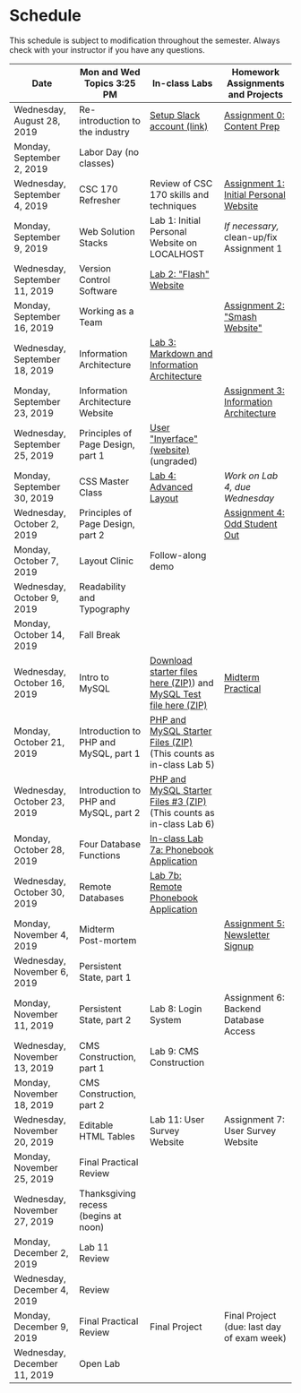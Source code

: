 # 		**Schedule**
This schedule is subject to modification throughout the semester. Always check with your instructor if you have any questions.

| Date                          | Mon and Wed Topics 3:25 PM            | In-class Labs                                                | Homework Assignments and Projects                            |
| ----------------------------- | ------------------------------------- | ------------------------------------------------------------ | ------------------------------------------------------------ |
| Wednesday, August 28, 2019    | Re-introduction to the industry       | [Setup Slack account (link)](https://join.slack.com/t/csc174/signup) | [Assignment 0: Content Prep](assignment00-content-prep/instructions.md) |
| Monday, September 2, 2019     | Labor Day (no classes)                |                                                              |                                                              |
| Wednesday, September 4, 2019  | CSC 170 Refresher                     | Review of CSC 170 skills and techniques                      | [Assignment 1: Initial Personal Website](assignment01-initial-personal-website/instructions.md) |
| Monday, September 9, 2019     | Web Solution Stacks                   | Lab 1: Initial Personal Website on LOCALHOST                 | *If necessary,* clean-up/fix Assignment 1                    |
| Wednesday, September 11, 2019 | Version Control Software              | [Lab 2: "Flash" Website](lab02-flash-website/instructions.md) |                                                              |
| Monday, September 16, 2019    | Working as a Team                     |                                                              | [Assignment 2: "Smash Website"](assignment02-smash-website/instructions.md) |
| Wednesday, September 18, 2019 | Information Architecture              | [Lab 3: Markdown and Information Architecture](lab03-markdown-and-ia/instructions.md) |                                                              |
| Monday, September 23, 2019    | Information Architecture Website      |                                                              | [Assignment 3: Information Architecture](assignment03-information-architecture/instructions.md) |
| Wednesday, September 25, 2019 | Principles of Page Design, part 1     | [User "Inyerface" (website)](https://userinyerface.com/) (ungraded) |                                                              |
| Monday, September 30, 2019    | CSS Master Class                      | [Lab 4: Advanced Layout](lab04-advanced-layout/instructions.md) | *Work on Lab 4, due Wednesday*                               |
| Wednesday, October 2, 2019    | Principles of Page Design, part 2     |                                                              | [Assignment 4: Odd Student Out](assignment04-odd-student-out/instructions.md) |
| Monday, October 7, 2019       | Layout Clinic                         | Follow-along demo                                            |                                                              |
| Wednesday, October 9, 2019    | Readability and Typography            |                                                              |                                                              |
| Monday, October 14, 2019      | Fall Break                            |                                                              |                                                              |
| Wednesday, October 16, 2019   | Intro to MySQL                        | [Download starter files here (ZIP)](13-mysql-intro/mysql-starter-files.zip)) and [MySQL Test file here (ZIP)](13-mysql-intro/testmysql.php.zip) | [Midterm Practical](project-midterm/instructions.md)         |
| Monday, October 21, 2019      | Introduction to PHP and MySQL, part 1 | [PHP and MySQL Starter Files (ZIP)](14-php-mysql1/php-mysql_starter-files.zip) (This counts as in-class Lab 5) |                                                              |
| Wednesday, October 23, 2019   | Introduction to PHP and MySQL, part 2 | [PHP and MySQL Starter Files #3 (ZIP)](15-php-mysql2/databases3.zip)(This counts as in-class Lab 6) |                                                              |
| Monday, October 28, 2019      | Four Database Functions               | [In-class Lab 7a: Phonebook Application](lab07-phonebook-application/instructions.md) |                                                              |
| Wednesday, October 30, 2019   | Remote Databases                      | [Lab 7b: Remote Phonebook Application](lab07b-remote-phonebook-application/instructions.md) |                                                              |
| Monday, November 4, 2019      | Midterm Post-mortem                   |                                                              | [Assignment 5: Newsletter Signup](assignment05-newsletter-signup/instructions.md) |
| Wednesday, November 6, 2019   | Persistent State, part 1              |                                                              |                                                              |
| Monday, November 11, 2019     | Persistent State, part 2              | Lab 8: Login System                                          | Assignment 6: Backend Database Access                        |
| Wednesday, November 13, 2019  | CMS Construction, part 1              | Lab 9: CMS Construction                                      |                                                              |
| Monday, November 18, 2019     | CMS Construction, part 2              |                                                              |                                                              |
| Wednesday, November 20, 2019  | Editable HTML Tables                  | Lab 11: User Survey Website                                  | Assignment 7: User Survey Website                            |
| Monday, November 25, 2019     | Final Practical Review                |                                                              |                                                              |
| Wednesday, November 27, 2019  | Thanksgiving recess (begins at noon)  |                                                              |                                                              |
| Monday, December 2, 2019      | Lab 11 Review                         |                                                              |                                                              |
| Wednesday, December 4, 2019   | Review                                |                                                              |                                                              |
| Monday, December 9, 2019      | Final Practical Review                | Final Project                                                | Final Project (due: last day of exam week)                   |
| Wednesday, December 11, 2019  | Open Lab                              |                                                              |                                                              |